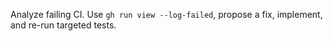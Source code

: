 Analyze failing CI. Use `gh run view --log-failed`, propose a fix, implement, and re-run targeted tests.